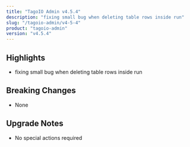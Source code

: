 ```yaml
---
title: "TagoIO Admin v4.5.4"
description: "fixing small bug when deleting table rows inside run"
slug: "/tagoio-admin/v4-5-4"
product: "tagoio-admin"
version: "v4.5.4"
---
```


## Highlights

- fixing small bug when deleting table rows inside run

## Breaking Changes

- None

## Upgrade Notes

- No special actions required
